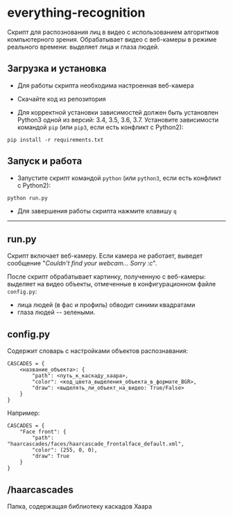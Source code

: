 # everything-recognition

Скрипт для распознования лиц в видео с использованием алгоритмов компьютерного зрения. 
Обрабатывает видео с веб-камеры в режиме реального времени: выделяет лица и глаза людей.


## Загрузка и установка
- Для работы скрипта необходима настроенная веб-камера


- Скачайте код из репозитория
- Для корректной установки зависимостей должен быть установлен Python3 одной из версий: 3.4, 3.5, 3.6, 3.7. 
Установите зависимости командой `pip` (или `pip3`, если есть конфликт с Python2):

```
pip install -r requirements.txt
```
## Запуск и работа

- Запустите скрипт командой `python` (или `python3`, если есть конфликт с Python2):

```
python run.py
```


- Для завершения работы скрипта нажмите клавишу `q`



______________

## run.py

Скрипт включает веб-камеру. 
Если камера не работает, выведет сообщение "*Couldn't find your webcam... Sorry :c*".

После скрипт обрабатывает картинку, полученную с веб-камеры: выделяет на видео объекты, 
отмеченные в конфигурационном файле `config.py`: 
- лица людей (в фас и профиль) обводит синими квадратами
- глаза людей -- зелеными.




## config.py 

Содержит словарь с настройками объектов распознавания:
```
CASCADES = {
    <название_объекта>: {
        "path": <путь_к_каскаду_хаара>,
        "color": <код_цвета_выделения_объекта_в_формате_BGR>,
        "draw": <выделять_ли_объект_на_видео: True/False>
    }
}
```
Например:
```
CASCADES = {
    "Face front": {
        "path": "haarcascades/faces/haarcascade_frontalface_default.xml",
        "color": (255, 0, 0),
        "draw": True
    }
}
```
## /haarcascades
Папка, содержащая библиотеку каскадов Хаара